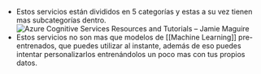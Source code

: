 - Estos servicios están divididos en 5 categorías y estas a su vez tienen mas subcategorías dentro.
  ![Azure Cognitive Services Resources and Tutorials – Jamie Maguire](https://th.bing.com/th/id/R.59c6defbfd5d2c330c33b522a8cbf555?rik=yjv7Sl9mWL75gQ&riu=http%3a%2f%2fwww.jamiemaguire.net%2fwp-content%2fuploads%2f2019%2f07%2fimage001.png&ehk=gekVvjwLex1NFkAqHaHjKyFeIH89Thk75uPVWF%2fmPag%3d&risl=&pid=ImgRaw&r=0)
- Estos servicios no son mas que modelos de [[Machine Learning]] pre-entrenados, que puedes utilizar al instante, además de eso puedes intentar personalizarlos entrenándolos un poco mas con tus propios datos.